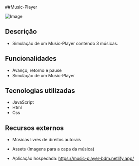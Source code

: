  ##Music-Player  

![Image](https://github.com/user-attachments/assets/e47e60e5-4cbe-430b-bdbc-8964fdc13e18)

## Descrição

* Simulação de um Music-Player contendo 3 músicas.

## Funcionalidades
 
* Avanço, retorno e pause
* Simulação de um Music-Player

## Tecnologias utilizadas

* JavaScript
* Html
* Css

## Recursos externos

* Músicas livres de direitos autorais
* Assets (Imagens para a capa da música)


* Aplicação hospedada: https://music-player-bdm.netlify.app/
